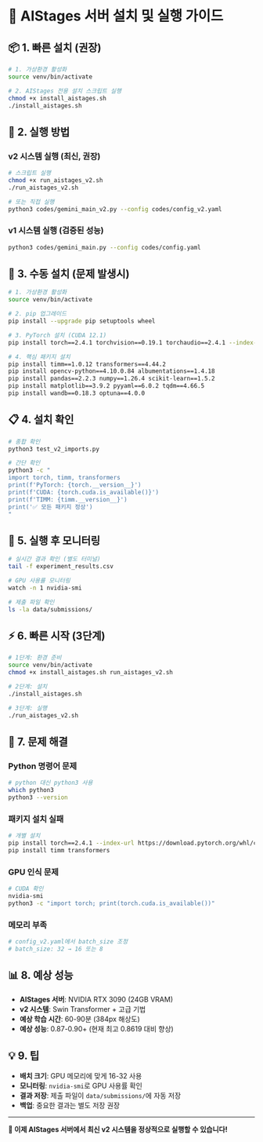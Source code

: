 # 🚀 AIStages 서버 설치 및 실행 가이드

## 📦 1. 빠른 설치 (권장)

```bash
# 1. 가상환경 활성화
source venv/bin/activate

# 2. AIStages 전용 설치 스크립트 실행
chmod +x install_aistages.sh
./install_aistages.sh
```

## 🎯 2. 실행 방법

### v2 시스템 실행 (최신, 권장)
```bash
# 스크립트 실행
chmod +x run_aistages_v2.sh
./run_aistages_v2.sh

# 또는 직접 실행
python3 codes/gemini_main_v2.py --config codes/config_v2.yaml
```

### v1 시스템 실행 (검증된 성능)
```bash
python3 codes/gemini_main.py --config codes/config.yaml
```

## 🔧 3. 수동 설치 (문제 발생시)

```bash
# 1. 가상환경 활성화
source venv/bin/activate

# 2. pip 업그레이드
pip install --upgrade pip setuptools wheel

# 3. PyTorch 설치 (CUDA 12.1)
pip install torch==2.4.1 torchvision==0.19.1 torchaudio==2.4.1 --index-url https://download.pytorch.org/whl/cu121

# 4. 핵심 패키지 설치
pip install timm==1.0.12 transformers==4.44.2
pip install opencv-python==4.10.0.84 albumentations==1.4.18
pip install pandas==2.2.3 numpy==1.26.4 scikit-learn==1.5.2
pip install matplotlib==3.9.2 pyyaml==6.0.2 tqdm==4.66.5
pip install wandb==0.18.3 optuna==4.0.0
```

## 📋 4. 설치 확인

```bash
# 종합 확인
python3 test_v2_imports.py

# 간단 확인
python3 -c "
import torch, timm, transformers
print(f'PyTorch: {torch.__version__}')
print(f'CUDA: {torch.cuda.is_available()}')
print(f'TIMM: {timm.__version__}')
print('✅ 모든 패키지 정상')
"
```

## 🎯 5. 실행 후 모니터링

```bash
# 실시간 결과 확인 (별도 터미널)
tail -f experiment_results.csv

# GPU 사용률 모니터링
watch -n 1 nvidia-smi

# 제출 파일 확인
ls -la data/submissions/
```

## ⚡ 6. 빠른 시작 (3단계)

```bash
# 1단계: 환경 준비
source venv/bin/activate
chmod +x install_aistages.sh run_aistages_v2.sh

# 2단계: 설치
./install_aistages.sh

# 3단계: 실행
./run_aistages_v2.sh
```

## 🔧 7. 문제 해결

### Python 명령어 문제
```bash
# python 대신 python3 사용
which python3
python3 --version
```

### 패키지 설치 실패
```bash
# 개별 설치
pip install torch==2.4.1 --index-url https://download.pytorch.org/whl/cu121
pip install timm transformers
```

### GPU 인식 문제
```bash
# CUDA 확인
nvidia-smi
python3 -c "import torch; print(torch.cuda.is_available())"
```

### 메모리 부족
```bash
# config_v2.yaml에서 batch_size 조정
# batch_size: 32 → 16 또는 8
```

## 📊 8. 예상 성능

- **AIStages 서버**: NVIDIA RTX 3090 (24GB VRAM)
- **v2 시스템**: Swin Transformer + 고급 기법
- **예상 학습 시간**: 60-90분 (384px 해상도)
- **예상 성능**: 0.87-0.90+ (현재 최고 0.8619 대비 향상)

## 💡 9. 팁

- **배치 크기**: GPU 메모리에 맞게 16-32 사용
- **모니터링**: `nvidia-smi`로 GPU 사용률 확인
- **결과 저장**: 제출 파일이 `data/submissions/`에 자동 저장
- **백업**: 중요한 결과는 별도 저장 권장

---

**🎯 이제 AIStages 서버에서 최신 v2 시스템을 정상적으로 실행할 수 있습니다!**
